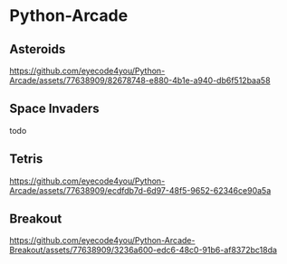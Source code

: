 # Python-Arcade

## Asteroids
https://github.com/eyecode4you/Python-Arcade/assets/77638909/82678748-e880-4b1e-a940-db6f512baa58


## Space Invaders
todo


## Tetris
https://github.com/eyecode4you/Python-Arcade/assets/77638909/ecdfdb7d-6d97-48f5-9652-62346ce90a5a


## Breakout
https://github.com/eyecode4you/Python-Arcade-Breakout/assets/77638909/3236a600-edc6-48c0-91b6-af8372bc18da

